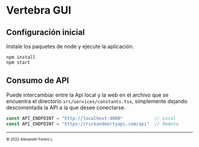 # Vertebra GUI

## Configuración inicial

Instale los paquetes de node y ejecute la aplicación.
```
npm install
npm start
```

## Consumo de API

Puede intercambiar entre la Api local y la web en el archivo que se encuentra el directorio `src/services/constants.tsx`, simplemente dejando descomentada la API a la que desee conectarse.
```js script
const API_ENDPOINT = "http://localhost:4000"            // Local
const API_ENDPOINT = "https://rickandmortyapi.com/api"  // Remota
```


<hr />

<sub><sup>© 2022  Alexander Forero L.</sup></sub>
